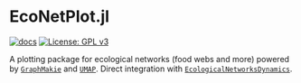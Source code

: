 # EcoNetPlot.jl

[![docs](https://img.shields.io/badge/docs-stable-blue.svg)](https://econetoolbox.github.io/EcoNetPlot.jl/)
[![License: GPL v3](https://img.shields.io/badge/License-GPL%20v3-blue.svg)](http://www.gnu.org/licenses/gpl-3.0)

A plotting package for ecological networks (food webs and more) powered by [`GraphMakie`](https://github.com/MakieOrg/GraphMakie.jl) 
and [`UMAP`](https://github.com/dillondaudert/UMAP.jl).
Direct integration with [`EcologicalNetworksDynamics`](https://github.com/econetoolbox/EcologicalNetworksDynamics.jl).
